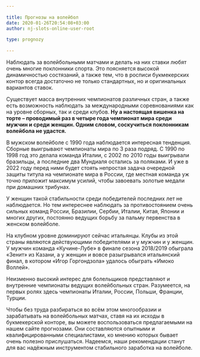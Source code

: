 ```yaml
---
 
title: Прогнозы на волейбол
date: 2020-01-26T20:54:08+03:00
author: nj-slots-online-user-root
 
type: prognozy
 
---
```

Наблюдать за волейбольными матчами и делать на них ставки любят очень многие поклонники спорта. Это поясняется высокой динамичностью состязаний, а также тем, что в росписи букмекерских контор всегда достаточно не только стандартных, но и оригинальных вариантов ставок.

Существует масса внутренних чемпионатов различных стран, а также есть возможность наблюдать за международными соревнованиями как на уровне сборных, так и среди клубов. **Ну а настоящая вишенка на торте – проводимый раз в четыре года чемпионат мира среди мужчин и среди женщин. Одним словом, соскучиться поклонникам волейбола не удастся.**

В мужском волейболе с 1990 года наблюдается интересная тенденция. Сборные выигрывают чемпионаты мира по 3 раза подряд. С 1990 по 1998 год это делала команда Италии, с 2002 по 2010 годы выигрывали бразильцы, а последние два Мундиаля остались за поляками. И уже в 2022 году перед ними будет стоять непростая задача очередной защиты титула на чемпионате мира в России, где местная команда уж точно приложит максимум усилий, чтобы завоевать золотые медали при домашних трибунах.

У женщин такой стабильности среди победителей последних лет не наблюдается. Но тем интереснее наблюдать за противостоянием очень сильных команд России, Бразилии, Сербии, Италии, Китая, Японии и многих других, постоянно ведущих борьбу за пальму первенства в женском волейболе.

На клубном уровне доминируют сейчас итальянцы. Клубы из этой страны являются действующими победителями и у мужчин и у женщин. У мужчин команда &#171;Кучине-Лубе&#187; в финале сезона 2018/2019 обыграла &#171;Зенит&#187; из Казани, а у женщин и вовсе разыгрывался итальянский финал, в котором &#171;Игор Горгондзола&#187; удалось обыграть &#171;Имоко Воллей&#187;.

Неизменно высокий интерес для болельщиков представляют и внутренние чемпионаты ведущих волейбольных стран. Разумеется, на первых ролях здесь чемпионаты Италии, России, Польши, Франции, Турции.

Чтобы без труда разбираться во всём этом многообразии и зарабатывать на волейбольных матчах, ставя на их исходы в букмекерской конторе, вы можете воспользоваться предлагаемыми на нашем сайте прогнозами. Они составляются опытными и квалифицированными специалистами, ко мнению которых бывает очень полезно прислушаться. Надеемся, наши рекомендации станут для вас надёжным инструментом стабильного заработка на волейболе.